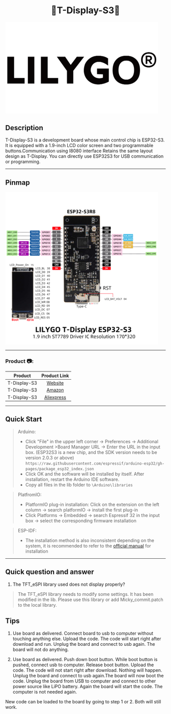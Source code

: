 <h1 align = "center"> 🌟T-Display-S3🌟</h1>

<img  width="480" src=image/logo.png>

## Description

T-Display-S3 is a development board whose main control chip is ESP32-S3. It is equipped with a 1.9-inch LCD color screen and two programmable buttons.Communication using I8080 interface Retains the same layout design as T-Display. You can directly use ESP32S3 for USB communication or programming.

***
## Pinmap

<img  width="480" src=image/T-DISPLAY-S3.jpg>

***
<h3 align = "left">Product 📷:</h3>

|  Product |  Product Link |
| :--------: | :---------: |
| T-Display-S3 |  [Website](https://www.lilygo.cc/products/t-display-s3)   |
| T-Display-S3 |  [Amazon](https://www.amazon.com/dp/B0B7X5RVTH?ref=myi_title_dp)   |
| T-Display-S3 |  [Aliexpress](https://www.aliexpress.com/item/3256804310228562.html)   |

***
## Quick Start

> Arduino:
>- Click "File" in the upper left corner -> Preferences -> Additional Development >Board Manager URL -> Enter the URL in the input box.
(ESP32S3 is a new chip, and the SDK version needs to be version 2.0.3 or above)
> `https://raw.githubusercontent.com/espressif/arduino-esp32/gh-pages/package_esp32_index.json`
>-  Click OK and the software will be installed by itself. After installation, restart the Arduino IDE software.
>- Copy all files in the lib folder to `\Arduino\libraries`

> PlatfromIO:
> - PlatformIO plug-in installation: Click on the extension on the left column -> search platformIO -> install the first plug-in
> - Click Platforms -> Embedded -> search Espressif 32 in the input box -> select the corresponding firmware installation

> ESP-IDF:
> - The installation method is also inconsistent depending on the system, it is recommended to refer to the [official manual](https://docs.espressif.com/projects/esp-idf/en/latest/esp32/get-started/index.html) for installation


***
## Quick question and answer
1. The TFT_eSPI library used does not display properly?
> The TFT_eSPI library needs to modify some settings. It has been modified in the lib. Please use this library or add Micky_commit.patch to the local library.



## Tips
1. Use board as delivered. Connect board to usb to computer without
touching anything else. Upload the code. The code will start right after
download and run. Unplug the board and connect to usb again. The board
will not do anything.

2. Use board as delivered. Push down boot button. While boot button is
pushed, connect usb to computer. Release boot button. Upload the code.
The code will not start right after download. Nothing will happen.
Unplug the board and connect to usb again.The board will now boot the
code. Unplug the board from USB to computer and connect to other power
source like LiPO battery. Again the board will start the code. The
computer is not needed again.

New code can be loaded to the board by going to step 1 or 2. Both will
still work.